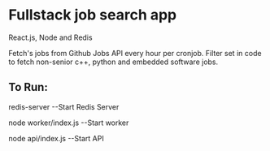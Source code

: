 # Fullstack job search app
React.js, Node and Redis

Fetch's jobs from Github Jobs API every hour per cronjob. 
Filter set in code to fetch non-senior c++, python and embedded software jobs.

## To Run: 

redis-server 		--Start Redis Server

node worker/index.js 	--Start worker

node api/index.js	--Start API 

